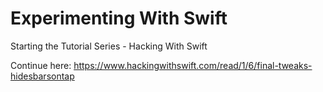 # Experimenting With Swift

Starting the Tutorial Series - Hacking With Swift

Continue here:
https://www.hackingwithswift.com/read/1/6/final-tweaks-hidesbarsontap


